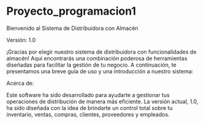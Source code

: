 # Proyecto_programacion1
Bienvenido al Sistema de Distribuidora con Almacén

Versión: 1.0

¡Gracias por elegir nuestro sistema de distribuidora con funcionalidades de almacén!
 Aquí encontrarás una combinación poderosa de herramientas diseñadas para facilitar
 la gestión de tu negocio. A continuación, te presentamos una breve guía de uso y una
 introducción a nuestro sistema:

Acerca de:

Este software ha sido desarrollado para ayudarte a gestionar tus operaciones de distribución
 de manera más eficiente. La versión actual, 1.0, ha sido diseñada con la idea de brindarte un 
control total sobre tu inventario, ventas, compras, clientes, proveedores y empleados.
